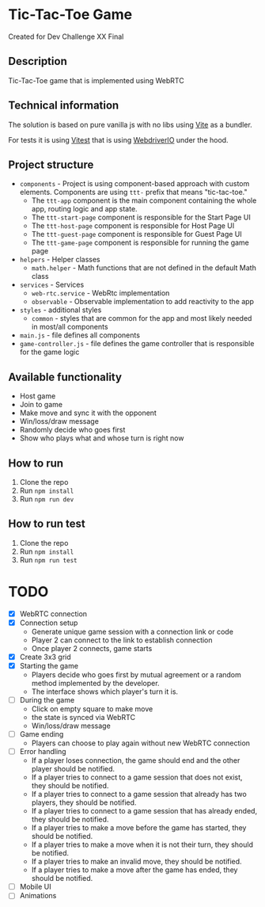 # Tic-Tac-Toe Game
Created for Dev Challenge XX Final


## Description
Tic-Tac-Toe game that is implemented using WebRTC

## Technical information
The solution is based on pure vanilla js with no libs using [Vite](https://vitejs.dev/) as a bundler.

For tests it is using [Vitest](https://vitest.dev/) that is using [WebdriverIO](https://webdriver.io/) under the hood.

## Project structure
- `components` - Project is using component-based approach with custom elements. Components are using `ttt-` prefix that means "tic-tac-toe."
    - The `ttt-app` component is the main component containing the whole app, routing logic and app state.
    - The `ttt-start-page` component is responsible for the Start Page UI
    - The `ttt-host-page` component is responsible for Host Page UI
    - The `ttt-guest-page` component is responsible for Guest Page UI
    - The `ttt-game-page` component is responsible for running the game page
- `helpers` - Helper classes
    - `math.helper` - Math functions that are not defined in the default Math class
- `services` - Services
  - `web-rtc.service` - WebRtc implementation
  - `observable` - Observable implementation to add reactivity to the app
- `styles` - additional styles
    - `common` - styles that are common for the app and most likely needed in most/all components
- `main.js` - file defines all components
- `game-controller.js` - file defines the game controller that is responsible for the game logic

## Available functionality
- Host game
- Join to game
- Make move and sync it with the opponent
- Win/loss/draw message
- Randomly decide who goes first
- Show who plays what and whose turn is right now

## How to run
1. Clone the repo
2. Run `npm install`
3. Run `npm run dev`

## How to run test
1. Clone the repo
2. Run `npm install`
3. Run `npm run test`

# TODO
- [x] WebRTC connection
- [x] Connection setup
    - Generate unique game session with a connection link or code
    - Player 2 can connect to the link to establish connection
    - Once player 2 connects, game starts
- [x] Create 3x3 grid
- [x] Starting the game
  - Players decide who goes first by mutual agreement or a random method implemented by the developer.
  - The interface shows which player's turn it is.
- [ ] During the game
  - Click on empty square to make move
  - the state is synced via WebRTC
  - Win/loss/draw message
- [ ] Game ending
  - Players can choose to play again without new WebRTC connection
- [ ] Error handling
  - If a player loses connection, the game should end and the other player should be notified.
  - If a player tries to connect to a game session that does not exist, they should be notified.
  - If a player tries to connect to a game session that already has two players, they should be notified.
  - If a player tries to connect to a game session that has already ended, they should be notified.
  - If a player tries to make a move before the game has started, they should be notified.
  - If a player tries to make a move when it is not their turn, they should be notified.
  - If a player tries to make an invalid move, they should be notified.
  - If a player tries to make a move after the game has ended, they should be notified.
- [ ] Mobile UI
- [ ] Animations
